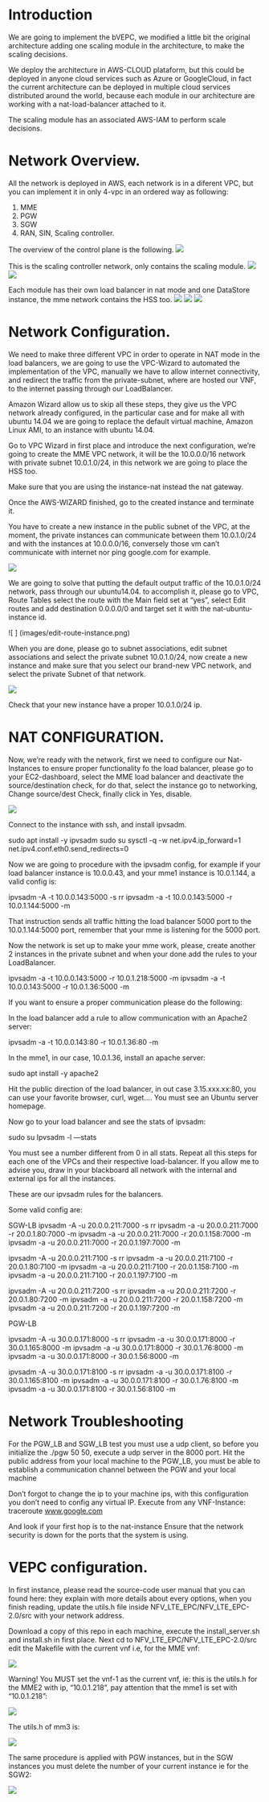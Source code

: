 # Introduction

We are going to implement the bVEPC, we modified a little bit the original architecture adding one scaling module in the architecture, to make the scaling decisions.  

We deploy the architecture in AWS-CLOUD plataform, but this could be deployed in anyone cloud services such as Azure or GoogleCloud, in fact the current architecture can be deployed in multiple cloud services distributed around the world, because each module in our architecture are working with a nat-load-balancer attached to it.

The scaling module has an associated AWS-IAM to perform scale decisions. 

# Network Overview.
All the network is deployed in AWS, each network is in a diferent VPC, but you can implement it in only 4-vpc in an ordered way as following:
1. MME
2. PGW
3. SGW
4. RAN, SIN, Scaling controller.

The overview of the control plane is the following.
![ ](images/control-network.png)

This is the scaling controller network, only contains the scaling module.
![ ](images/scale-network.png)
![ ](images/ransink-network.png)

Each module has their own load balancer in nat mode and one DataStore instance, the mme network contains the HSS too.
![ ](images/mme-network.png)
![ ](images/sgw-network.png)
![ ](images/pgw-network.png)

# Network Configuration.
We need to make three different VPC in order to operate in NAT mode in the load balancers, we are going to use the VPC-Wizard to automated the implementation of the VPC, manually we have to allow internet connectivity, and redirect the traffic from the private-subnet, where are hosted our VNF, to the internet passing through our LoadBalancer.

Amazon Wizard allow us to skip all these steps, they give us the VPC network already configured, in the particular case and for make all with ubuntu 14.04 we are going to replace the default virtual machine, Amazon Linux AMI, to an instance with ubuntu 14.04.

Go to VPC Wizard in first place and introduce the next configuration, we’re going to create the MME VPC network, it will be the 10.0.0.0/16 network with private subnet 10.0.1.0/24, in this network we are going to place the HSS too.


Make sure that you are using the instance-nat instead the nat gateway.

Once the AWS-WIZARD finished, go to the created instance and terminate it.

You have to create a new instance in the public subnet of the VPC, at the moment, the private instances can communicate between them 10.0.1.0/24 and with the instances at 10.0.0.0/16, conversely those vm can’t communicate with internet  nor ping google.com for example.

![ ]( images/nat-instance-launch.png)

We are going to solve that putting the default output traffic of the 10.0.1.0/24 network, pass through our ubuntu14.04. to accomplish it, please go to VPC, Route Tables select the route with the Main field set at “yes”, select Edit  routes and add destination 0.0.0.0/0 and target set it with the nat-ubuntu-instance id.

![ ] (images/edit-route-instance.png)


When you are done, please go to subnet associations, edit subnet associations and select the private subnet 10.0.1.0/24, now create a new instance and make sure that you select our brand-new VPC network, and select the private Subnet of that network.
 
![ ]( images/private-instace.png)


Check that your new instance have a proper 10.0.1.0/24 ip.



# NAT CONFIGURATION.

Now, we’re ready with the network, first we need to configure our Nat-Instances to ensure proper functionality fo the load balancer, please go to your EC2-dashboard, select the MME load balancer and deactivate the source/destination check, for do that, select the instance go to networking, Change source/dest Check, finally click in Yes, disable. 

![ ](images/change-source.png)


Connect to the instance with ssh, and install ipvsadm.

sudo apt install -y ipvsadm
sudo su 
sysctl -q -w net.ipv4.ip_forward=1 net.ipv4.conf.eth0.send_redirects=0

Now we are going to procedure with the ipvsadm config, for example if your load balancer instance is 10.0.0.43, and your  mme1 instance is 10.0.1.144, a valid config is: 

ipvsadm -A -t 10.0.0.143:5000 -s rr
ipvsadm -a -t 10.0.0.143:5000 -r 10.0.1.144:5000 -m 


That instruction sends all traffic  hitting  the load balancer 5000 port to the 10.0.1.144:5000 port, remember that your mme is listening for the 5000 port.

Now the network is set up to make your mme work, please, create another 2 instances in the private subnet and when your done add the rules to your LoadBalancer.

ipvsadm -a -t 10.0.0.143:5000 -r 10.0.1.218:5000 -m 
ipvsadm -a -t 10.0.0.143:5000 -r 10.0.1.36:5000 -m 


If you want to ensure a proper communication please do the following:

In the load balancer add a rule to allow communication with an Apache2 server:

ipvsadm -a -t 10.0.0.143:80 -r 10.0.1.36:80 -m 

In the mme1, in our case, 10.0.1.36, install an apache server:

sudo apt install -y apache2


Hit the public direction of the load balancer, in out case 3.15.xxx.xx:80, you can use your favorite browser, curl, wget…. You must see an Ubuntu server homepage.

Now go to your load balancer and see the stats of ipvsadm:

sudo su
Ipvsadm -l —stats

You must see a number different from 0 in all stats.
Repeat all this steps for each one of the VPCs and their respective load-balancer. If you allow me to advise you, draw in your blackboard all network with the internal and external ips for all the instances.  


These are our ipvsadm rules for the balancers.

Some valid config are:

SGW-LB
ipvsadm -A -u 20.0.0.211:7000 -s rr
ipvsadm -a -u 20.0.0.211:7000 -r 20.0.1.80:7000 -m 
ipvsadm -a -u 20.0.0.211:7000 -r 20.0.1.158:7000 -m 
ipvsadm -a -u 20.0.0.211:7000 -r 20.0.1.197:7000 -m 

ipvsadm -A -u 20.0.0.211:7100 -s rr
ipvsadm -a -u 20.0.0.211:7100 -r 20.0.1.80:7100 -m 
ipvsadm -a -u 20.0.0.211:7100 -r 20.0.1.158:7100 -m 
ipvsadm -a -u 20.0.0.211:7100 -r 20.0.1.197:7100 -m 

ipvsadm -A -u 20.0.0.211:7200 -s rr
ipvsadm -a -u 20.0.0.211:7200 -r 20.0.1.80:7200 -m 
ipvsadm -a -u 20.0.0.211:7200 -r 20.0.1.158:7200 -m 
ipvsadm -a -u 20.0.0.211:7200 -r 20.0.1.197:7200 -m 

PGW-LB

ipvsadm -A -u 30.0.0.171:8000 -s rr
ipvsadm -a -u 30.0.0.171:8000 -r 30.0.1.165:8000 -m 
ipvsadm -a -u 30.0.0.171:8000 -r 30.0.1.76:8000 -m 
ipvsadm -a -u 30.0.0.171:8000 -r 30.0.1.56:8000 -m 

ipvsadm -A -u 30.0.0.171:8100 -s rr
ipvsadm -a -u 30.0.0.171:8100 -r 30.0.1.165:8100 -m 
ipvsadm -a -u 30.0.0.171:8100 -r 30.0.1.76:8100 -m 
ipvsadm -a -u 30.0.0.171:8100 -r 30.0.1.56:8100 -m 

# Network Troubleshooting

For the PGW_LB and SGW_LB test you must use a udp client, so before you initialize the ./pgw 50 50, execute a udp server in the 8000 port. Hit the public address from your local machine to the PGW_LB, you must be able to establish a communication channel between the PGW and your local machine

Don’t forgot to change the ip to your machine ips, with this configuration you don’t need to config any virtual IP.
Execute from any VNF-Instance:
traceroute www.google.com

And look if your first hop is to the nat-instance 
Ensure that the network security is down for the ports that the system is using.

# VEPC configuration.

In first instance, please read the source-code  user manual that you can  found here: they explain with more details about every options, when you finish reading, update the utils.h file inside NFV_LTE_EPC/NFV_LTE_EPC-2.0/src with your network address.

Download a copy of this repo in each machine, execute the install_server.sh and install.sh in first place. Next cd to NFV_LTE_EPC/NFV_LTE_EPC-2.0/src edit the Makefile with the current vnf i.e, for the MME vnf: 

![ ](images/vnf-makefile.png)

Warning! You MUST set the vnf-1 as the current vnf, ie: this is the utils.h for the MME2 with ip,  “10.0.1.218”, pay attention that the mme1 is set with  “10.0.1.218”:

![ ](images/utils-instace-config1.png)

The utils.h of mm3 is: 

![ ](images/utils-instace-config2.png)

The same procedure is applied with PGW instances, but in the SGW instances you must delete 
the number of your current instance ie for the SGW2: 

![ ](images/sgw-utils.png)







